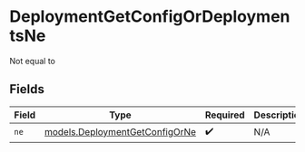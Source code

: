 # DeploymentGetConfigOrDeploymentsNe

Not equal to


## Fields

| Field                                                                  | Type                                                                   | Required                                                               | Description                                                            |
| ---------------------------------------------------------------------- | ---------------------------------------------------------------------- | ---------------------------------------------------------------------- | ---------------------------------------------------------------------- |
| `ne`                                                                   | [models.DeploymentGetConfigOrNe](../models/deploymentgetconfigorne.md) | :heavy_check_mark:                                                     | N/A                                                                    |